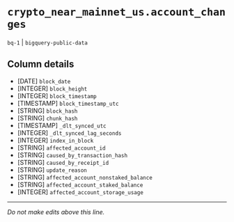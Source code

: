 # `crypto_near_mainnet_us.account_changes`
`bq-1` | `bigquery-public-data`

## Column details
* [DATE]      `block_date`
* [INTEGER]   `block_height`
* [INTEGER]   `block_timestamp`
* [TIMESTAMP] `block_timestamp_utc`
* [STRING]    `block_hash`
* [STRING]    `chunk_hash`
* [TIMESTAMP] `_dlt_synced_utc`
* [INTEGER]   `_dlt_synced_lag_seconds`
* [INTEGER]   `index_in_block`
* [STRING]    `affected_account_id`
* [STRING]    `caused_by_transaction_hash`
* [STRING]    `caused_by_receipt_id`
* [STRING]    `update_reason`
* [STRING]    `affected_account_nonstaked_balance`
* [STRING]    `affected_account_staked_balance`
* [INTEGER]   `affected_account_storage_usage`

-------------------------------------------------------------------------------
*Do not make edits above this line.*
